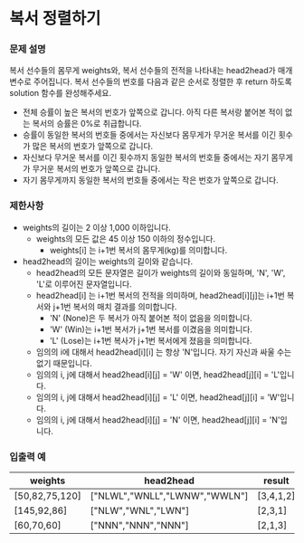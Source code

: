복서 정렬하기
==========

### 문제 설명

복서 선수들의 몸무게 weights와, 복서 선수들의 전적을 나타내는 head2head가 매개변수로 주어집니다. 복서 선수들의 번호를 다음과 같은 순서로 정렬한 후 return 하도록 solution 함수를 완성해주세요.

+ 전체 승률이 높은 복서의 번호가 앞쪽으로 갑니다. 아직 다른 복서랑 붙어본 적이 없는 복서의 승률은 0%로 취급합니다.
+ 승률이 동일한 복서의 번호들 중에서는 자신보다 몸무게가 무거운 복서를 이긴 횟수가 많은 복서의 번호가 앞쪽으로 갑니다.
+ 자신보다 무거운 복서를 이긴 횟수까지 동일한 복서의 번호들 중에서는 자기 몸무게가 무거운 복서의 번호가 앞쪽으로 갑니다.
+ 자기 몸무게까지 동일한 복서의 번호들 중에서는 작은 번호가 앞쪽으로 갑니다.

### 제한사항
+ weights의 길이는 2 이상 1,000 이하입니다.
  + weights의 모든 값은 45 이상 150 이하의 정수입니다.
    + weights[i] 는 i+1번 복서의 몸무게(kg)를 의미합니다.
+ head2head의 길이는 weights의 길이와 같습니다.
  + head2head의 모든 문자열은 길이가 weights의 길이와 동일하며, 'N', 'W', 'L'로 이루어진 문자열입니다.
  + head2head[i] 는 i+1번 복서의 전적을 의미하며, head2head[i][j]는 i+1번 복서와 j+1번 복서의 매치 결과를 의미합니다.
    + 'N' (None)은 두 복서가 아직 붙어본 적이 없음을 의미합니다.
    + 'W' (Win)는 i+1번 복서가 j+1번 복서를 이겼음을 의미합니다.
    + 'L' (Lose)는 i+1번 복사가 j+1번 복서에게 졌음을 의미합니다.
  + 임의의 i에 대해서 head2head[i][i] 는 항상 'N'입니다. 자기 자신과 싸울 수는 없기 때문입니다.
  + 임의의 i, j에 대해서 head2head[i][j] = 'W' 이면, head2head[j][i] = 'L'입니다.
  + 임의의 i, j에 대해서 head2head[i][j] = 'L' 이면, head2head[j][i] = 'W'입니다.
  + 임의의 i, j에 대해서 head2head[i][j] = 'N' 이면, head2head[j][i] = 'N'입니다.

### 입출력 예

|weights	|head2head|	result|
|---|---|---|
|[50,82,75,120]	|["NLWL","WNLL","LWNW","WWLN"]|	[3,4,1,2]|
|[145,92,86]	|["NLW","WNL","LWN"]|	[2,3,1]|
|[60,70,60]	|["NNN","NNN","NNN"]|	[2,1,3]|